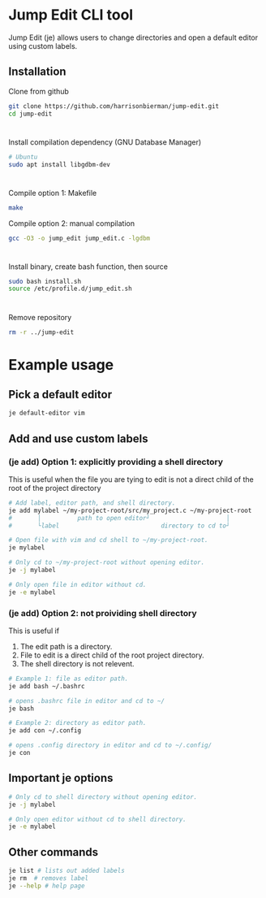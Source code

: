 # Jump Edit CLI tool

Jump Edit (je) allows users to change directories and open a default editor using custom labels.

## Installation

Clone from github

```bash
git clone https://github.com/harrisonbierman/jump-edit.git
cd jump-edit
```

#

Install compilation dependency (GNU Database Manager)

```bash
# Ubuntu
sudo apt install libgdbm-dev
```

#

Compile option 1: Makefile

```bash
make
```

Compile option 2: manual compilation

```bash
gcc -O3 -o jump_edit jump_edit.c -lgdbm
```

#

Install binary, create bash function, then source

```bash
sudo bash install.sh
source /etc/profile.d/jump_edit.sh
```

#

Remove repository

```bash
rm -r ../jump-edit
```

# Example usage

## Pick a default editor

```bash
je default-editor vim
```

## Add and use custom labels

### (je add) Option 1: explicitly providing a shell directory

This is useful when the file you are tying to edit is not a direct child of the root of the project directory

```bash
# Add label, editor path, and shell directory.
je add mylabel ~/my-project-root/src/my_project.c ~/my-project-root
#       │          path to open editor┘                     │
#       └label                            directory to cd to┘

# Open file with vim and cd shell to ~/my-project-root.
je mylabel

# Only cd to ~/my-project-root without opening editor.
je -j mylabel

# Only open file in editor without cd.
je -e mylabel
```

### (je add) Option 2: not proividing shell directory

This is useful if

1. The edit path is a directory.
2. File to edit is a direct child of the root project directory.
3. The shell directory is not relevent.

```bash
# Example 1: file as editor path.
je add bash ~/.bashrc

# opens .bashrc file in editor and cd to ~/
je bash

# Example 2: directory as editor path.
je add con ~/.config

# opens .config directory in editor and cd to ~/.config/
je con
```

## Important je options

```bash
# Only cd to shell directory without opening editor.
je -j mylabel

# Only open editor without cd to shell directory.
je -e mylabel
```

## Other commands

```bash
je list # lists out added labels
je rm  # removes label
je --help # help page
```
